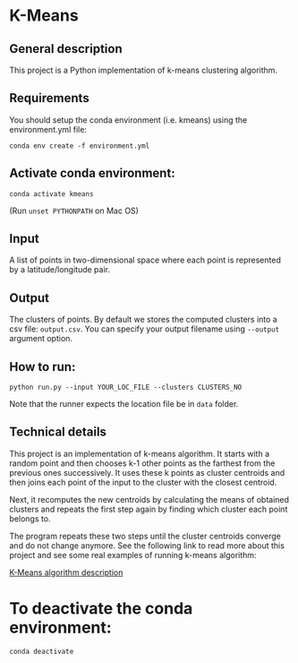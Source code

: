 K-Means
=======

## General description
 
This project is a Python implementation of k-means clustering algorithm.

## Requirements

You should setup the conda environment (i.e. kmeans) using the environment.yml file:

`conda env create -f environment.yml`

## Activate conda environment:

`conda activate kmeans`

(Run `unset PYTHONPATH` on Mac OS)


## Input

A list of points in two-dimensional space where each point is represented by a latitude/longitude pair.

## Output

The clusters of points.  By default we stores the computed clusters into a csv file: `output.csv`.  You can specify your output filename using `--output` argument option.

## How to run:

`python run.py --input YOUR_LOC_FILE --clusters CLUSTERS_NO`

Note that the runner expects the location file be in `data` folder.

## Technical details

This project is an implementation of k-means algorithm. It starts with a random point and then chooses k-1 other points as the farthest from the previous ones successively. It uses these k points as cluster centroids and then joins each point of the input to the cluster with the closest centroid.

Next, it recomputes the new centroids by calculating the means of obtained clusters and repeats the first step again by finding which cluster each point belongs to.

The program repeats these two steps until the cluster centroids converge and do not change anymore. See the following link to read more about this project and see some real examples of running k-means algorithm:

[K-Means algorithm description](http://www.kazemjahanbakhsh.com/codes/k-means.html)

# To deactivate the conda environment:

`conda deactivate`

